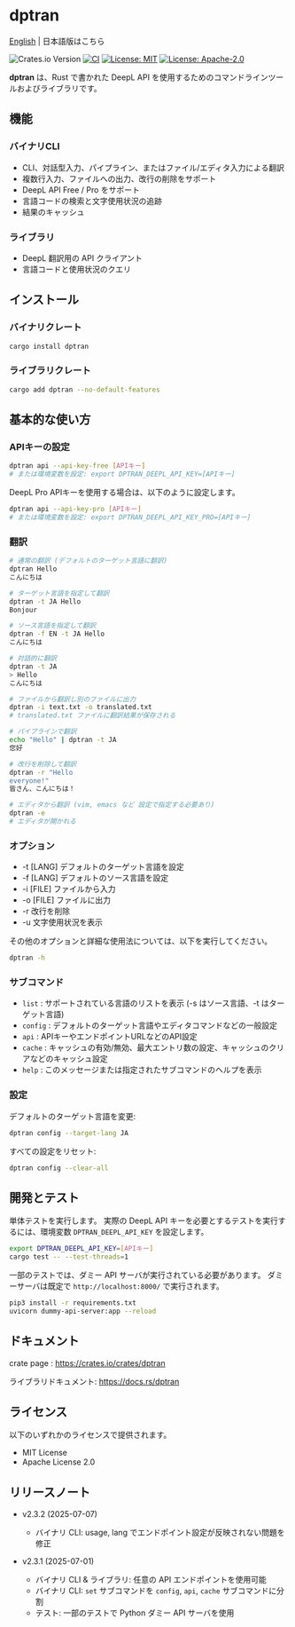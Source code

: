 # dptran

[English](README.md) | 日本語版はこちら

![Crates.io Version](https://img.shields.io/crates/v/dptran)
[![CI](https://github.com/yotiosoft/dptran/actions/workflows/rust.yml/badge.svg?branch=main)](https://github.com/yotiosoft/dptran/actions/workflows/rust.yml)
[![License: MIT](https://img.shields.io/badge/License-MIT-blue.svg)](https://opensource.org/licenses/MIT)
[![License: Apache-2.0](https://img.shields.io/badge/License-Apache%202.0-blue.svg)](https://opensource.org/licenses/Apache-2.0)

**dptran** は、Rust で書かれた DeepL API を使用するためのコマンドラインツールおよびライブラリです。

## 機能

### バイナリCLI

- CLI、対話型入力、パイプライン、またはファイル/エディタ入力による翻訳
- 複数行入力、ファイルへの出力、改行の削除をサポート
- DeepL API Free / Pro をサポート
- 言語コードの検索と文字使用状況の追跡
- 結果のキャッシュ

### ライブラリ

- DeepL 翻訳用の API クライアント
- 言語コードと使用状況のクエリ

## インストール

### バイナリクレート

```bash
cargo install dptran
```

### ライブラリクレート

```bash
cargo add dptran --no-default-features
```
## 基本的な使い方
### APIキーの設定
```bash
dptran api --api-key-free [APIキー]
# または環境変数を設定: export DPTRAN_DEEPL_API_KEY=[APIキー]
```

DeepL Pro APIキーを使用する場合は、以下のように設定します。

```bash
dptran api --api-key-pro [APIキー]
# または環境変数を設定: export DPTRAN_DEEPL_API_KEY_PRO=[APIキー]
```

### 翻訳
```bash
# 通常の翻訳 (デフォルトのターゲット言語に翻訳)
dptran Hello
こんにちは

# ターゲット言語を指定して翻訳
dptran -t JA Hello
Bonjour

# ソース言語を指定して翻訳
dptran -f EN -t JA Hello
こんにちは

# 対話的に翻訳
dptran -t JA
> Hello
こんにちは

# ファイルから翻訳し別のファイルに出力
dptran -i text.txt -o translated.txt
# translated.txt ファイルに翻訳結果が保存される

# パイプラインで翻訳
echo "Hello" | dptran -t JA
您好

# 改行を削除して翻訳
dptran -r "Hello
everyone!"
皆さん、こんにちは！

# エディタから翻訳 (vim, emacs など 設定で指定する必要あり)
dptran -e
# エディタが開かれる
```

### オプション
- -t [LANG] デフォルトのターゲット言語を設定
- -f [LANG] デフォルトのソース言語を設定
- -i [FILE] ファイルから入力
- -o [FILE] ファイルに出力
- -r 改行を削除
- -u 文字使用状況を表示

その他のオプションと詳細な使用法については、以下を実行してください。
```bash
dptran -h
```

### サブコマンド

- `list`   : サポートされている言語のリストを表示 (-s はソース言語、-t はターゲット言語)
- `config` : デフォルトのターゲット言語やエディタコマンドなどの一般設定
- `api`    : APIキーやエンドポイントURLなどのAPI設定
- `cache`  : キャッシュの有効/無効、最大エントリ数の設定、キャッシュのクリアなどのキャッシュ設定
- `help`   : このメッセージまたは指定されたサブコマンドのヘルプを表示

### 設定
デフォルトのターゲット言語を変更:

```bash
dptran config --target-lang JA
```
すべての設定をリセット:

```bash
dptran config --clear-all
```

## 開発とテスト
単体テストを実行します。
実際の DeepL API キーを必要とするテストを実行するには、環境変数 `DPTRAN_DEEPL_API_KEY` を設定します。

```bash
export DPTRAN_DEEPL_API_KEY=[APIキー]
cargo test -- --test-threads=1
```

一部のテストでは、ダミー API サーバが実行されている必要があります。
ダミーサーバは既定で `http://localhost:8000/` で実行されます。

```bash
pip3 install -r requirements.txt
uvicorn dummy-api-server:app --reload
```

## ドキュメント
crate page : https://crates.io/crates/dptran

ライブラリドキュメント: https://docs.rs/dptran

## ライセンス
以下のいずれかのライセンスで提供されます。

- MIT License
- Apache License 2.0

## リリースノート

- v2.3.2 (2025-07-07)
  - バイナリ CLI: usage, lang でエンドポイント設定が反映されない問題を修正

- v2.3.1 (2025-07-01)
  - バイナリ CLI & ライブラリ: 任意の API エンドポイントを使用可能
  - バイナリ CLI: `set` サブコマンドを `config`, `api`, `cache` サブコマンドに分割
  - テスト: 一部のテストで Python ダミー API サーバを使用
  